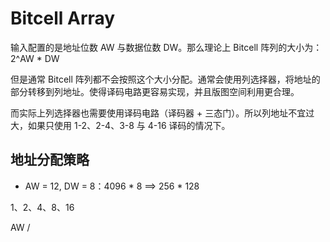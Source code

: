 # Bitcell Array

输入配置的是地址位数 AW 与数据位数 DW。那么理论上 Bitcell 阵列的大小为：2^AW * DW

但是通常 Bitcell 阵列都不会按照这个大小分配。通常会使用列选择器，将地址的部分转移到列地址。使得译码电路更容易实现，并且版图空间利用更合理。

而实际上列选择器也需要使用译码电路（译码器 + 三态门）。所以列地址不宜过大，如果只使用 1-2、2-4、3-8 与 4-16 译码的情况下。



## 地址分配策略

- AW = 12, DW = 8：4096 * 8 ==> 256 * 128



1、2、4、8、16



AW / 
